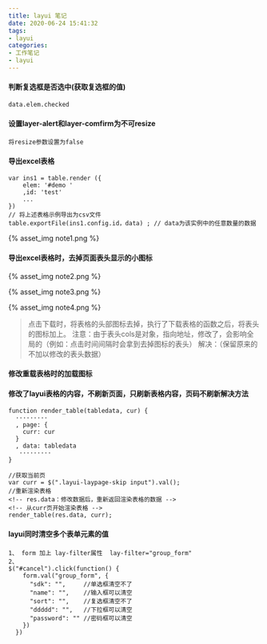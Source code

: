 ```yaml
---
title: layui 笔记
date: 2020-06-24 15:41:32
tags:
- layui
categories: 
- 工作笔记
- layui
---
```


#### 判断复选框是否选中(获取复选框的值)

```
data.elem.checked
```

#### 设置layer-alert和layer-comfirm为不可resize

```
将resize参数设置为false
```

#### 导出excel表格

```
var ins1 = table.render ({
	elem: '#demo '
	,id: 'test'
	...
})
// 将上述表格示例导出为csv文件
table.exportFile(ins1.config.id，data) ; // data为该实例中的任意数量的数据
```

{% asset_img note1.png %}

#### 导出excel表格时，去掉页面表头显示的小图标

{% asset_img note2.png %}

{% asset_img note3.png %}

{% asset_img note4.png %}

> 点击下载时，将表格的头部图标去掉，执行了下载表格的函数之后，将表头的图标加上。
> 注意：由于表头cols是对象，指向地址，修改了，会影响全局的（例如：点击时间间隔时会拿到去掉图标的表头）
> 解决：（保留原来的不加以修改的表头数据）

#### 修改重载表格时的加载图标



#### 修改了layui表格的内容，不刷新页面，只刷新表格内容，页码不刷新解决方法

```
function render_table(tabledata, cur) {
  ·········
  , page: {
    curr: cur
  }
  , data: tabledata
   ·········
}

//获取当前页
var curr = $(".layui-laypage-skip input").val();
//重新渲染表格
<!-- res.data：修改数据后，重新返回渲染表格的数据 -->
<!-- 从curr页开始渲染表格 -->
render_table(res.data, curr);

```
#### layui同时清空多个表单元素的值
```
1、 form 加上 lay-filter属性  lay-filter="group_form"
2、 
$("#cancel").click(function() {
    form.val("group_form", {
      "sdk": "",     //单选框清空不了
      "name": "",    //输入框可以清空
      "sort": "",    //复选框清空不了
      "ddddd": "",   //下拉框可以清空
      "password": "" //密码框可以清空
    })
  })
```